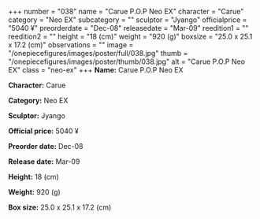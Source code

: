 +++
number = "038"
name = "Carue P.O.P Neo EX"
character = "Carue"
category = "Neo EX"
subcategory = ""
sculptor = "Jyango"
officialprice = "5040 ¥"
preorderdate = "Dec-08"
releasedate = "Mar-09"
reedition1 = ""
reedition2 = ""
height = "18 (cm)"
weight = "920 (g)"
boxsize = "25.0 x 25.1 x 17.2 (cm)"
observations = ""
image = "/onepiecefigures/images/poster/full/038.jpg"
thumb = "/onepiecefigures/images/poster/thumb/038.jpg"
alt = "Carue P.O.P Neo EX"
class = "neo-ex"
+++
**Name:** Carue P.O.P Neo EX

**Character:** Carue

**Category:** Neo EX 

**Sculptor:** Jyango

**Official price:** 5040 ¥

**Preorder date:** Dec-08

**Release date:** Mar-09

**Height:** 18 (cm)

**Weight:** 920 (g)

**Box size:** 25.0 x 25.1 x 17.2 (cm)
